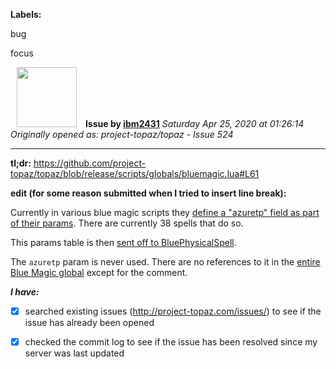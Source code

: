 **Labels:**

bug

focus



<a href="https://github.com/ibm2431"><img src="https://avatars3.githubusercontent.com/u/13112942?v=4" width="96" height="96" hspace="10"></img></a> **Issue by [ibm2431](https://github.com/ibm2431)**
_Saturday Apr 25, 2020 at 01:26:14_
_Originally opened as: project-topaz/topaz - Issue 524_

----

<!-- place 'x' mark between square [] brackets to checkmark box -->

**tl;dr:** https://github.com/project-topaz/topaz/blob/release/scripts/globals/bluemagic.lua#L61

**edit (for some reason submitted when I tried to insert line break):**

Currently in various blue magic scripts they [define a "azuretp" field as part of their params](https://github.com/project-topaz/topaz/blob/release/scripts/globals/spells/bluemagic/cannonball.lua#L34). There are currently 38 spells that do so.

This params table is then [sent off to BluePhysicalSpell](https://github.com/project-topaz/topaz/blob/release/scripts/globals/spells/bluemagic/cannonball.lua#L44).

The `azuretp` param is never used. There are no references to it in the [entire Blue Magic global](https://github.com/project-topaz/topaz/blob/release/scripts/globals/bluemagic.lua) except for the comment.

**_I have:_**

- [x] searched existing issues (http://project-topaz.com/issues/) to see if the issue has already been opened
- [x] checked the commit log to see if the issue has been resolved since my server was last updated




